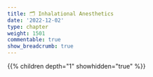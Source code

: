 ```yaml
---
title: 🗂 Inhalational Anesthetics
date: '2022-12-02'
type: chapter
weight: 1501
commentable: true
show_breadcrumb: true
---
```




{{% children depth="1" showhidden="true" %}}
